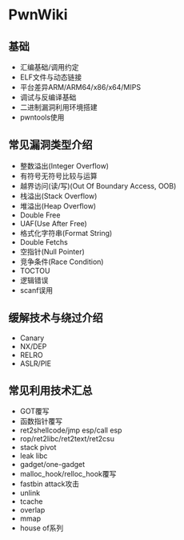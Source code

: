 
# PwnWiki

## 基础

- 汇编基础/调用约定
- ELF文件与动态链接
- 平台差异ARM/ARM64/x86/x64/MIPS
- 调试与反编译基础
- 二进制漏洞利用环境搭建
- pwntools使用

## 常见漏洞类型介绍

- 整数溢出(Integer Overflow)
- 有符号无符号比较与运算
- 越界访问(读/写)(Out Of Boundary Access, OOB)
- 栈溢出(Stack Overflow)
- 堆溢出(Heap Overflow)
- Double Free
- UAF(Use After Free)
- 格式化字符串(Format String)
- Double Fetchs
- 空指针(Null Pointer)
- 竞争条件(Race Condition)
- TOCTOU
- 逻辑错误
- scanf误用

## 缓解技术与绕过介绍
- Canary
- NX/DEP
- RELRO
- ASLR/PIE

## 常见利用技术汇总
- GOT覆写
- 函数指针覆写
- ret2shellcode/jmp esp/call esp
- rop/ret2libc/ret2text/ret2csu
- stack pivot
- leak libc
- gadget/one-gadget
- malloc_hook/relloc_hook覆写
- fastbin attack攻击
- unlink
- tcache
- overlap
- mmap
- house of系列
